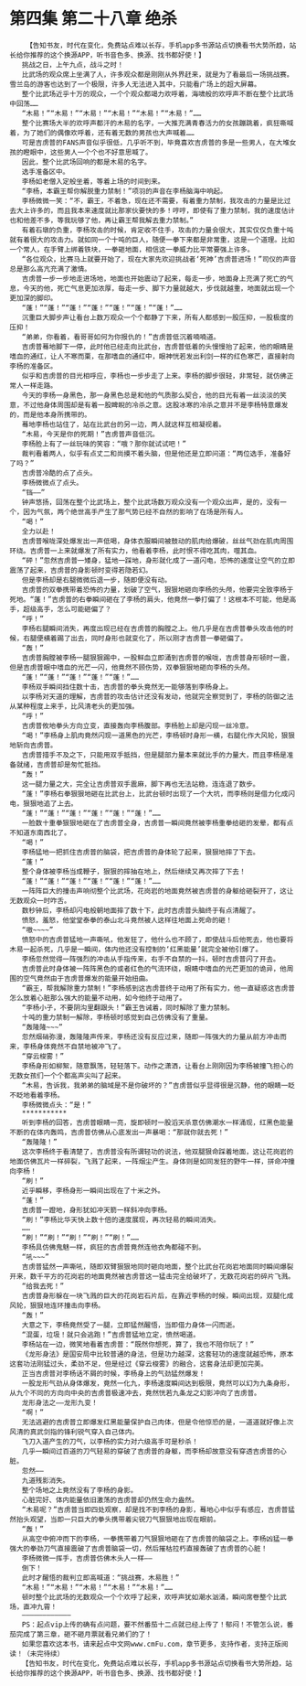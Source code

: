 # 第四集 第二十八章 绝杀
        【告知书友，时代在变化，免费站点难以长存，手机app多书源站点切换看书大势所趋，站长给你推荐的这个换源APP，听书音色多、换源、找书都好使！】
       挑战之日，上午九点，战斗之时！
       比武场的观众席上坐满了人，许多观众都是刚刚从外界赶来，就是为了看最后一场挑战赛。雪兰岛的游客也达到了一个极限，许多人无法进入其中，只能看广场上的超大屏幕。
       整个比武场近乎十万的观众，一个个观众都竭力欢呼着，海啸般的欢呼声不断在整个比武场中回荡……
       “木易！”“木易！”“木易！”“木易！”“木易！”“木易！”……
       整个比赛场大半的欢呼声都汗的木易的名字，一大推充满青春活力的女孩蹦跳着，疯狂嘶喊着，为了她们的偶像欢呼着，还有着无数的男孩也大声喊着……
       可是吉虏普的FANS声音似乎很低，几乎听不到，毕竟喜欢吉虏普的多是一些男人，在大堆女孩的瞪眼中，这些男人一个个也不好意思喊了。
       因此，整个比武场回响的都是木易的名字。
       选手准备区中。
       李杨如老僧入定般坐着，等着上场的时间到来。
       “李杨，本霸王帮你解脱重力禁制！”项羽的声音在李杨脑海中响起。
       李杨微微一笑：“不，霸王，不着急，现在还不需要，有着重力禁制，我攻击的力量是比过去大上许多的，而且我本来速度就比那家伙要快的多！哼哼，即使有了重力禁制，我的速度估计也和他差不多，等我玩够了他，再让霸王帮我解去重力禁制。”
       有着石墩的负重，李杨攻击的时候，肯定收不住手，攻击的力量会很大，其实仅仅负重十吨就有着很大的攻击力。就如同一个十吨的巨人，随便一拳下来都是非常重，这是一个道理。比如一个常人，在手臂上绑着铁块，一拳砸地面，相信这一拳威力比平常要强上许多。
       “各位观众，比赛马上就要开始了，现在大家先欢迎挑战者‘死神’吉虏普进场！”司仪的声音总是那么高亢充满了激情。
       吉虏普一步一步地走进场地，地面也开始震动了起来，每走一步，地面身上充满了死亡的气息，今天的他，死亡气息更加浓厚，每走一步、脚下力量就越大，步伐就越重，地面就出现一个更加深的脚印。
       “蓬！”“蓬！”“蓬！”“蓬！”“蓬！”“蓬！”“蓬！”……
       沉重巨大脚步声让看台上数万观众一个个都静了下来，所有人都感到一股压抑，一股极度的压抑！
       “弟弟，你看着，看哥哥如何为你报仇的！”吉虏普低沉着喃喃道。
       吉虏普蓦地脚下一停，此时他已经走向比武台，吉虏普低着的头慢慢抬了起来，他的眼睛是嗜血的通红，让人不寒而栗，在那嗜血的通红中，眼神恍若发出利剑一样的红色寒芒，直接射向李杨的准备区。
       似乎和吉虏普的目光相呼应，李杨也一步步走了上来。李杨的脚步很轻，非常轻，就仿佛正常人一样走路。
       今天的李杨一身黑色，那一身黑色总是和他的气质那么契合，他的目光有着一丝淡淡的笑意，不过他身体周围却是有着一股睥睨的冷杀之意。这股冰寒的冷杀之意并不是李杨特意爆发的，而是他本身所携带的。
       蓦地李杨也站住了，站在比武台的另一边，两人就这样互相凝视着。
       “木易，今天是你的死期！”吉虏普声音低沉。
       李杨脸上有了一丝玩味的笑容：“哦？那你就试试吧！”
       裁判看着两人，似乎有点丈二和尚摸不着头脑，但是他还是立即问道：“两位选手，准备好了吗？”
       吉虏普冷酷的点了点头。
       李杨微微点了点头。
       “铛——”
       钟声悠扬，回荡在整个比武场上，整个比武场数万观众没有一个观众出声，是的，没有一个，因为气氛，两个绝世高手产生了那气势已经不自然的影响了在场是所有人。
       “喝！”
       全力以赴！
       吉虏普喉咙深处爆发出一声低喝，身体衣服瞬间被鼓动的肌肉给爆破，丝丝气劲在肌肉周围环绕。吉虏普一上来就爆发了所有实力，他看着李杨，此时恨不得吃其肉，噬其血。
       “砰！”忽然吉虏普一矮身，猛地一踩地，身形就化成了一道闪电，恐怖的速度让空气的立即震荡了起来，吉虏普的身影顿时变得若隐若幻。
       但是李杨却是右腿微微后退一步，随即便没有动。
       吉虏普的双拳携带着恐怖的力量，划破了空气，狠狠地砸向李杨的头颅，他要完全致李杨于死地。“蓬！”吉虏普的右拳瞬间砸在了李杨的肩头，他竟然一拳打偏了！这根本不可能，他是高手，超级高手，怎么可能砸偏了？
       “呼！”
       李杨右腿瞬间消失，再度出现已经在吉虏普的胸膛之上。他几乎是在吉虏普拳头攻击他的时候，右腿便横着踢了出去，同时身形也就变化了，所以刚才吉虏普一拳砸偏了。
       “轰！”
       吉虏普胸膛被李杨一腿狠狠踢中，一股鲜血立即涌到吉虏普的喉咙，吉虏普身形顿时一震，但是吉虏普眼中嗜血的光芒一闪，他竟然不顾伤势，双拳狠狠地砸向李杨的头颅。
       “蓬！”“蓬！”“蓬！”“蓬！”“蓬！”……
       李杨双手瞬间挡住数十击，吉虏普的拳头竟然无一能够落到李杨身上。
       以李杨对天道的理解，吉虏普的攻击估计还没有发动，他就完全察觉到了，李杨的防御之法从某种程度上来手，比风清老头的更加强。
       “呼！”
       吉虏普攸地拳头方向立变，直接轰向李杨腹部。李杨脸上却是闪现一丝冷意。
       “喝！”李杨身上肌肉竟然闪现一道黑色的光芒，李杨顿时身形一横，右腿化作大风轮，狠狠地斩向吉虏普。
       吉虏普措手不及之下，只能用双手抵挡，但是腿部力量本来就比手的力量大，而且李杨是准备就绪，吉虏普却是匆忙抵挡。
       “轰！”
       这一腿力量之大，完全让吉虏普双手震麻，脚下再也无法站稳，连连退了数步。
       “蓬！”李杨右拳狠狠地砸在比武台上，比武台顿时出现了一个大坑，而李杨则是借力化成闪电，狠狠地追了上去。
       “蓬！”“蓬！”“蓬！”“蓬！”“蓬！”“蓬！”……
       一脸数十重拳狠狠地砸在了吉虏普全身，吉虏普一瞬间竟然被李杨重拳给砸的发晕，都有点不知道东南西北了。
       “喝！”
       李杨猛地一把抓住吉虏普的脑袋，把吉虏普的身体轮了起来，狠狠地摔了下去。
       “蓬！”
       整个身体被李杨当成鞭子，狠狠的摔抽在地上，然后继续又再次摔了下去！
       “蓬！”“蓬！”“蓬！”“蓬！”“蓬！”“蓬！”……
       一阵阵巨大的撞击声响彻整个比武场，花岗岩的地面竟然被吉虏普的身躯给砸裂开了，这让无数观众一时咋舌。
       数秒钟后，李杨却闪电般朝地面摔了数十下，此时吉虏普头脑终于有点清醒了。
       愤怒，羞怒，他堂堂泰拳的泰山北斗竟然被人这样往地面上死命的砸！
       “嗷~~~~”
       愤怒中的吉虏普猛地一声嘶吼，他发狂了，他什么也不顾了，即使战斗后他死去，他也要将木易一起杀死，几乎是一瞬间，体内他还没有控制的‘红黑能量’就完全被他引爆了。
       李杨忽然觉得一阵强烈的冲击从手指传来，右手不自禁的一抖，顿时吉虏普闪了开去。
       吉虏普此时身体被一阵阵黑色的或者红色的气流环绕，眼睛中嗜血的光芒更加的诡异，他周围的空气竟然由于吉虏普爆发的能量开始扭曲。
       “霸王，帮我解除重力禁制！”李杨感到这吉虏普终于动用了所有实力，他一直疑惑这吉虏普怎么放着心脏那么强大的能量不动用，如今他终于动用了。
       “李杨小子，不要阴沟里翻跟头！”霸王告诫着，同时解除了重力禁制。
       十吨的重力禁制一解除，李杨顿时感觉到自己仿佛没有了重量。
       “轰隆隆~~~”
       忽然烟硝弥漫，轰隆隆声传来，李杨还没有反应过来，随即一阵强大的力量从前方冲击而来，李杨身体竟然不自禁地被冲飞了。
       “穿云梭雾！”
       李杨身形如柳絮，随意飘荡，轻轻落下。动作之潇洒，让看台上刚刚因为李杨被撞飞担心的无数女孩们一个个都高声尖叫了起来。
       “木易，告诉我，我弟弟的脑域是不是你破坏的？”吉虏普似乎显得很是沉静，他的眼睛一眨不眨地看着李杨。
       李杨微微点头：“是！”
       ***********
       听到李杨的回答，吉虏普眼睛一亮，旋即顿时一股滔天杀意仿佛潮水一样涌现，红黑色能量不断的在体内轰鸣，吉虏普仿佛从心底发出一声暴喝：“那就你就去死！”
       “轰隆隆！”
       这次李杨终于看清楚了，吉虏普没有所谓轻功的说法，他双腿狠命踩着地面，这让花岗岩的地面仿佛瓦片一样碎裂，飞溅了起来，一阵烟尘产生。身体则是如同发狂的野牛一样，拼命冲撞向李杨！
       “刷！”
       近乎瞬移，李杨身形一瞬间出现在了十米之外。
       “蓬！”
       吉虏普一蹬地，身形犹如冲天箭一样斜冲向李杨。
       “刷！”李杨比华天快上数十倍的速度展现，再次轻易的瞬间消失。
       ……
       “刷！”“刷！”“刷！”“刷！”“刷！”……
       李杨具仿佛鬼魅一样，疯狂的吉虏普竟然连他衣角都碰不到。
       “吼~~~”
       吉虏普猛然一声嘶吼，随即双臂狠狠地同时砸向地面，整个比武台花岗岩地面同时瞬间爆裂开来，数千平方的花岗岩的地面竟然被吉虏普这一猛击完全给破坏了，无数花岗岩的碎片飞溅。
       “给我去死！”
       吉虏普身形躲在一块飞溅的巨大的花岗岩石片后，在靠近李杨的时候，瞬间出现，双腿化成风轮，狠狠地连环撞击向李杨。
       “轰！”
       大意之下，李杨竟然受了一腿，立即猛然醒悟，当即借力身体一闪而逝。
       “混蛋，垃圾！就只会逃跑！”吉虏普猛地立定，愤然喝道。
       李杨站在一边，微笑地看着吉虏普：“既然你想死，算了，我也不陪你玩了！”
       《龙形身法》是国安局中比较普通的身法，但是功力越深，这套轻功的速度就越恐怖，原本这套功法刚猛过头，柔劲不足，但是经过《穿云梭雾》的融合，这套身法却更加完美。
       正当吉虏普对李杨话不屑的时候，李杨身上的气劲猛然爆发！
       一股龙形气劲从身体爆发，竟然一化九，李杨速度瞬间达到极限，竟然可以幻为九条身形，从九个不同的方向向中央的吉虏普极速冲去，竟然恍若九条龙之幻影冲向了吉虏普。
       龙形身法之——龙形九变！
       “啊！”
       无法逃避的吉虏普立即爆发红黑能量保护自己肉体，但是令他惊恐的是，一道道就好像上次风清的真武剑指的锋利锐气穿入自己体内。
       飞刀入道产生的刀气，以李杨的实力对六级高手可是秒杀！
       几乎一瞬间过百道的刀气轻易的穿破了吉虏普的身躯，而李杨却故意没有穿透吉虏普的心脏。
       忽然——
       九道残影消失。
       整个场地之上竟然没有了李杨的身影。
       心脏完好、体内能量依旧激荡的吉虏普却仍然生命力盎然。
       “木易呢？”吉虏普当即四处观察，却是找不到李杨的身影，蓦地心中似乎有感应，吉虏普猛然抬头观望，当即一只巨大的拳头携带着尖锐刀气狠狠地出现在眼前。
       “轰！”
       从高空中俯冲而下的李杨，一拳携带着刀气狠狠地砸在了吉虏普的脑袋之上。李杨凶猛一拳强大的拳劲刀气直接震破了吉虏普脑袋一切，然后摧枯拉朽直接轰破了吉虏普的心脏！
       李杨微微一挥手，吉虏普仿佛木头人一样——
       倒下！
       此时才醒悟的裁判立即高喊道：“挑战赛，木易胜！”
       “木易！”“木易！”“木易！”“木易！”“木易！”……
       顿时整个比武场的无数观众一个个欢呼了起来，欢呼声犹如潮水汹涌，瞬间席卷整个比武场，直冲九霄！
       ————————————
       PS：起点vip上传的确有点问题，要不然番茄十二点就已经上传了！郁闷！不管怎么说，番茄完成了第三章，砸不砸月票就看兄弟们的了！
       如果您喜欢这本书，请来起点中文网www.cmFu.com，章节更多，支持作者，支持正版阅读！（未完待续）
       【告知书友，时代在变化，免费站点难以长存，手机app多书源站点切换看书大势所趋，站长给你推荐的这个换源APP，听书音色多、换源、找书都好使！】